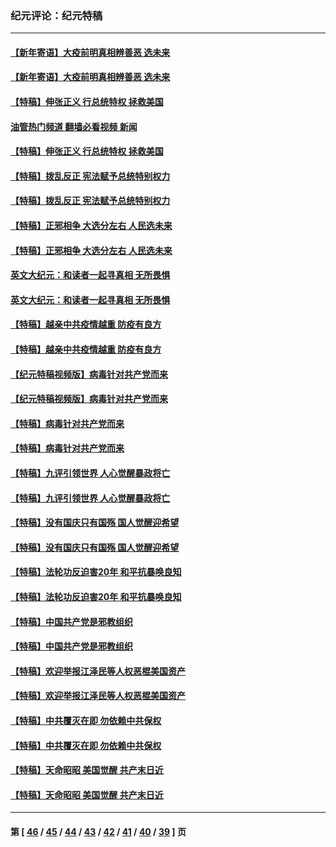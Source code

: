 ### 纪元评论：纪元特稿
---
#### [【新年寄语】大疫前明真相辨善恶 选未来](../../pages/nsc424/n12660855.md?07060330) 
#### [【新年寄语】大疫前明真相辨善恶 选未来](../../pages/nsc424/n12660855.md?07060330) 
#### [【特稿】伸张正义 行总统特权 拯救美国](../../pages/nsc424/n12616806.md?07060330) 
#### [油管热门频道 翻墙必看视频 新闻](ok?07060330)
#### [【特稿】伸张正义 行总统特权 拯救美国](../../pages/nsc424/n12616806.md?07060330) 
#### [【特稿】拨乱反正 宪法赋予总统特别权力](../../pages/nsc424/n12598306.md?07060330) 
#### [【特稿】拨乱反正 宪法赋予总统特别权力](../../pages/nsc424/n12598306.md?07060330) 
#### [【特稿】正邪相争 大选分左右 人民选未来](../../pages/nsc424/n12545208.md?07060330) 
#### [【特稿】正邪相争 大选分左右 人民选未来](../../pages/nsc424/n12545208.md?07060330) 
#### [英文大纪元：和读者一起寻真相 无所畏惧](../../pages/nsc424/n12542027.md?07060330) 
#### [英文大纪元：和读者一起寻真相 无所畏惧](../../pages/nsc424/n12542027.md?07060330) 
#### [【特稿】越亲中共疫情越重 防疫有良方](../../pages/nsc424/n12042989.md?07060330) 
#### [【特稿】越亲中共疫情越重 防疫有良方](../../pages/nsc424/n12042989.md?07060330) 
#### [【纪元特稿视频版】病毒针对共产党而来](../../pages/nsc424/n11977328.md?07060330) 
#### [【纪元特稿视频版】病毒针对共产党而来](../../pages/nsc424/n11977328.md?07060330) 
#### [【特稿】病毒针对共产党而来](../../pages/nsc424/n11928818.md?07060330) 
#### [【特稿】病毒针对共产党而来](../../pages/nsc424/n11928818.md?07060330) 
#### [【特稿】九评引领世界 人心觉醒暴政将亡](../../pages/nsc424/n11660496.md?07060330) 
#### [【特稿】九评引领世界 人心觉醒暴政将亡](../../pages/nsc424/n11660496.md?07060330) 
#### [【特稿】没有国庆只有国殇 国人觉醒迎希望](../../pages/nsc424/n11549354.md?07060330) 
#### [【特稿】没有国庆只有国殇 国人觉醒迎希望](../../pages/nsc424/n11549354.md?07060330) 
#### [【特稿】法轮功反迫害20年 和平抗暴唤良知](../../pages/nsc424/n11389135.md?07060330) 
#### [【特稿】法轮功反迫害20年 和平抗暴唤良知](../../pages/nsc424/n11389135.md?07060330) 
#### [【特稿】中国共产党是邪教组织](../../pages/nsc424/n11355551.md?07060330) 
#### [【特稿】中国共产党是邪教组织](../../pages/nsc424/n11355551.md?07060330) 
#### [【特稿】欢迎举报江泽民等人权恶棍美国资产](../../pages/nsc424/n11303040.md?07060330) 
#### [【特稿】欢迎举报江泽民等人权恶棍美国资产](../../pages/nsc424/n11303040.md?07060330) 
#### [【特稿】中共覆灭在即 勿依赖中共保权](../../pages/nsc424/n11278510.md?07060330) 
#### [【特稿】中共覆灭在即 勿依赖中共保权](../../pages/nsc424/n11278510.md?07060330) 
#### [【特稿】天命昭昭 美国觉醒 共产末日近](../../pages/nsc424/n11150259.md?07060330) 
#### [【特稿】天命昭昭 美国觉醒 共产末日近](../../pages/nsc424/n11150259.md?07060330) 

---
#### 第 [ [46](./46.md?07060330) / [45](./45.md?07060330) / [44](./44.md?07060330) / [43](./43.md?07060330) / [42](./42.md?07060330) / [41](./41.md?07060330) / [40](./40.md?07060330) / [39](./39.md?07060330) ] 页
